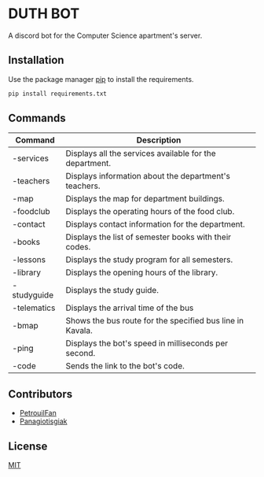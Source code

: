 # DUTH BOT
A discord bot for the Computer Science apartment's server.

## Installation
Use the package manager [pip](https://pip.pypa.io/en/stable/) to install the requirements.
```bash
pip install requirements.txt
```



## Commands
| Command      | Description                                                                                                 |
|--------------|-------------------------------------------------------------------------------------------------------------|
| -services    | Displays all the services available for the department.                                                     |
| -teachers    | Displays information about the department's teachers.                                                       |
| -map         | Displays the map for department buildings.                                                                  |
| -foodclub    | Displays the operating hours of the food club.                                                              |
| -contact     | Displays contact information for the department.                                                            |
| -books       | Displays the list of semester books with their codes.                                                       |
| -lessons     | Displays the study program for all semesters.                                                               |
| -library     | Displays the opening hours of the library.                                                                  |
| -studyguide  | Displays the study guide.                                                                                   |
| -telematics  | Displays the arrival time of the bus                                                                        |
| -bmap        | Shows the bus route for the specified bus line in Kavala.                                                   |
| -ping        | Displays the bot's speed in milliseconds per second.                                                        |
| -code        | Sends the link to the bot's code.                                                                           |

## Contributors
- [PetrouilFan](https://github.com/PetrouilFan)
- [Panagiotisgiak](https://github.com/panagiotisgiak)

## License
[MIT](https://choosealicense.com/licenses/mit/)



